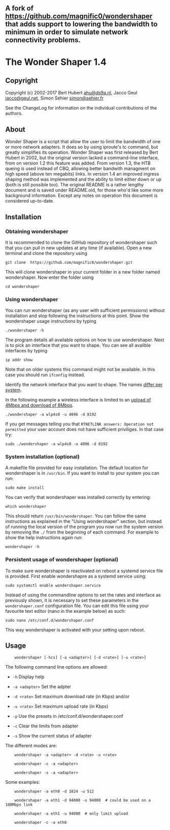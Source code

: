 A fork of https://github.com/magnific0/wondershaper that adds support to lowering the bandwidth to minimum in order to simulate network connectivity problems.
--------------

The Wonder Shaper 1.4
==============

Copyright
-------------

Copyright (c) 2002-2017 Bert Hubert <ahu@ds9a.nl>, Jacco Geul <jacco@geul.net>, Simon Séhier <simon@sehier.fr>

See the ChangeLog for information on the individual contributions of the authors.

About
--------------

Wonder Shaper is a script that allow the user to limit the bandwidth of one or more network adapters. It does so by using iproute's tc command, but greatly simplifies its operation. Wonder Shaper was first released by Bert Hubert in 2002, but the original version lacked a command-line interface, from on version 1.2 this feature was added. From version 1.3, the HTB queing is used instead of CBQ, allowing better bandwith managment on high speed (above ten megabits) links. In version 1.4 an improved ingress shaping method was implemented and the ability to limit either down or up (both is still possible too). The original README is a rather lengthy document and is saved under README.old, for those who'd like some more background information. Except any notes on operation this document is considered up-to-date.

Installation
--------------

### Obtaining wondershaper

It is recommended to clone the GitHub repository of wondershaper such that you can pull in new updates at any time (if available). Open a new terminal and clone the repository using

    git clone  https://github.com/magnific0/wondershaper.git

This will clone wondershaper in your current folder in a new folder named wondershaper. Now enter the folder using

    cd wondershaper
    
### Using wondershaper
    
You can run wondershaper (as any user with sufficient permissions) without installation and stop following the instructions at this point. Show the wondershaper usage instructions by typing

    ./wondershaper -h
    
The program details all available options on how to use wondershaper. Next is to pick an interface that you want to shape. You can see all availble interfaces by typing

    ip addr show
    
Note that on older systems this command might not be available. In this case you should run ```ifconfig``` instead.

Identify the network interface that you want to shape. The names [differ per system](https://www.freedesktop.org/wiki/Software/systemd/PredictableNetworkInterfaceNames/).

In the following example a wireless interface is limited to an [upload of 4Mbps and download of 8Mbps](http://whatsabyte.com/).

    ./wondershaper -a wlp4s0 -u 4096 -d 8192

If you get messages telling you that ```RTNETLINK answers: Operation not permitted``` your user account does not have sufficient priviliges. In that case try:

    sudo ./wondershaper -a wlp4s0 -u 4096 -d 8192
    
### System installation (optional)

A makefile file provided for easy installation. The default location for wondershaper is in ```/usr/bin```. If you want to install to your system you can run:

    sudo make install
        
You can verify that wondershaper was installed correctly by entering:

    which wondershaper
    
This should return ```/usr/bin/wondershaper```. You can follow the same instructions as explained in the "Using wondershaper" section, but instead of running the local version of the program you now run the system version by removing the ```./``` from the beginning of each command. For example to show the help instructions again run:

    wondershaper -h

### Persistent usage of wondershaper (optional)

To make sure wondershaper is reactivated on reboot a systemd service file is provided. First enable wondershapre as a systemd service using:

    sudo systemctl enable wondershaper.service 
 
Instead of using the commandline options to set the rates and interface as previously shown, it is necessary to set these parameters in the ```wondershaper.conf``` configuration file. You can edit this file using your favourite text editor (nano in the example below) as such:

    sudo nano /etc/conf.d/wondershaper.conf
    
This way wondershaper is activated with your setting upon reboot.

Usage
--------------

        wondershaper [-hcs] [-a <adapter>] [-d <rate>] [-u <rate>]

The following command line options are allowed:

- `-h` Display help

- `-a <adapter>` Set the adpter

- `-d <rate>` Set maximum download rate (in Kbps) and/or

- `-u <rate>` Set maximum upload rate (in Kbps)

- `-p` Use the presets in /etc/conf.d/wondershaper.conf

- `-c` Clear the limits from adapter

- `-s` Show the current status of adapter

The different modes are:

        wondershaper -a <adapter> -d <rate> -u <rate>

        wondershaper -c -a <adapter>

        wondershaper -s -a <adapter>

Some examples:

        wondershaper -a eth0 -d 1024 -u 512

        wondershaper -a eth1 -d 94000 -u 94000  # could be used on a 100Mbps link

        wondershaper -a eth1 -u 94000  # only limit upload

        wondershaper -c -a eth0
